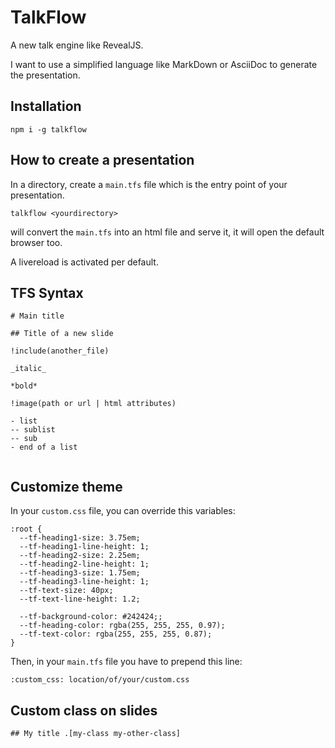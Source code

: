 # TalkFlow

A new talk engine like RevealJS.

I want to use a simplified language like MarkDown or AsciiDoc to generate the presentation.


## Installation

```
npm i -g talkflow
```

## How to create a presentation

In a directory, create a `main.tfs` file which is the entry point of your presentation.

```
talkflow <yourdirectory>
```

will convert the `main.tfs` into an html file and serve it, it will open the default browser too.

A livereload is activated per default.

## TFS Syntax

```
# Main title

## Title of a new slide

!include(another_file)

_italic_

*bold*

!image(path or url | html attributes)

- list
-- sublist
-- sub
- end of a list


```

## Customize theme

In your `custom.css` file, you can override this variables:

```
:root {
  --tf-heading1-size: 3.75em;
  --tf-heading1-line-height: 1;
  --tf-heading2-size: 2.25em;
  --tf-heading2-line-height: 1;
  --tf-heading3-size: 1.75em;
  --tf-heading3-line-height: 1;
  --tf-text-size: 40px;
  --tf-text-line-height: 1.2;

  --tf-background-color: #242424;;
  --tf-heading-color: rgba(255, 255, 255, 0.97);
  --tf-text-color: rgba(255, 255, 255, 0.87);
}
```

Then, in your `main.tfs` file you have to prepend this line:

```
:custom_css: location/of/your/custom.css
```

## Custom class on slides

```
## My title .[my-class my-other-class]
```